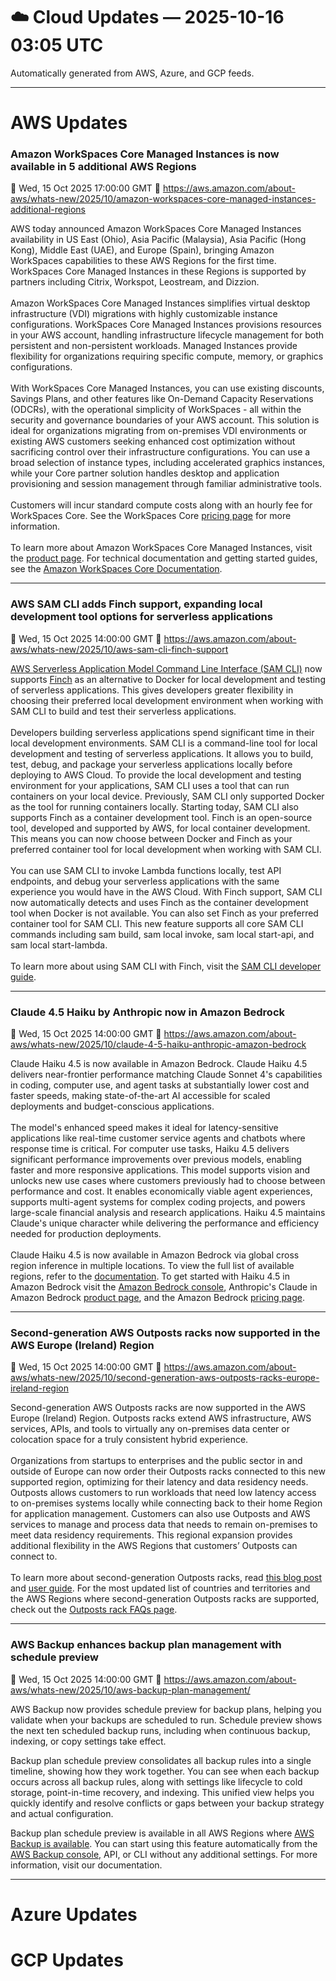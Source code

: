 # ☁️ Cloud Updates — 2025-10-16 03:05 UTC

Automatically generated from AWS, Azure, and GCP feeds.

---

# AWS Updates

### Amazon WorkSpaces Core Managed Instances is now available in 5 additional AWS Regions
📅 Wed, 15 Oct 2025 17:00:00 GMT
🔗 https://aws.amazon.com/about-aws/whats-new/2025/10/amazon-workspaces-core-managed-instances-additional-regions

<p>AWS today announced Amazon WorkSpaces Core Managed Instances availability in US East (Ohio), Asia Pacific (Malaysia), Asia Pacific (Hong Kong), Middle East (UAE), and Europe (Spain), bringing Amazon WorkSpaces capabilities to these AWS Regions for the first time. WorkSpaces Core Managed Instances in these Regions is supported by partners including Citrix, Workspot, Leostream, and Dizzion.<br /> <br /> Amazon WorkSpaces Core Managed Instances simplifies virtual desktop infrastructure (VDI) migrations with highly customizable instance configurations. WorkSpaces Core Managed Instances provisions resources in your AWS account, handling infrastructure lifecycle management for both persistent and non-persistent workloads. Managed Instances provide flexibility for organizations requiring specific compute, memory, or graphics configurations.<br /> <br /> With WorkSpaces Core Managed Instances, you can use existing discounts, Savings Plans, and other features like On-Demand Capacity Reservations (ODCRs), with the operational simplicity of WorkSpaces - all within the security and governance boundaries of your AWS account. This solution is ideal for organizations migrating from on-premises VDI environments or existing AWS customers seeking enhanced cost optimization without sacrificing control over their infrastructure configurations. You can use a broad selection of instance types, including accelerated graphics instances, while your Core partner solution handles desktop and application provisioning and session management through familiar administrative tools.<br /> <br /> Customers will incur standard compute costs along with an hourly fee for WorkSpaces Core. See the WorkSpaces Core <a href="https://aws.amazon.com/workspaces-family/core/pricing/" target="_blank">pricing page</a> for more information.<br /> <br /> To learn more about Amazon WorkSpaces Core Managed Instances, visit the <a href="https://aws.amazon.com/workspaces/core" target="_blank">product page</a>. For technical documentation and getting started guides, see the <a href="https://docs.aws.amazon.com/workspaces-core/" target="_blank">Amazon WorkSpaces Core Documentation</a>.</p>

---

### AWS SAM CLI adds Finch support, expanding local development tool options for serverless applications
📅 Wed, 15 Oct 2025 14:00:00 GMT
🔗 https://aws.amazon.com/about-aws/whats-new/2025/10/aws-sam-cli-finch-support

<p><a href="https://docs.aws.amazon.com/serverless-application-model/latest/developerguide/using-sam-cli.html" target="_blank">AWS Serverless Application Model Command Line Interface (SAM CLI)</a> now supports <a href="https://runfinch.com/" target="_blank">Finch</a> as an alternative to Docker for local development and testing of serverless applications. This gives developers greater flexibility in choosing their preferred local development environment when working with SAM CLI to build and test their serverless applications.<br /> <br /> Developers building serverless applications spend significant time in their local development environments. SAM CLI is a command-line tool for local development and testing of serverless applications. It allows you to build, test, debug, and package your serverless applications locally before deploying to AWS Cloud. To provide the local development and testing environment for your applications, SAM CLI uses a tool that can run containers on your local device. Previously, SAM CLI only supported Docker as the tool for running containers locally. Starting today, SAM CLI also supports Finch as a container development tool. Finch is an open-source tool, developed and supported by AWS, for local container development. This means you can now choose between Docker and Finch as your preferred container tool for local development when working with SAM CLI.<br /> <br /> You can use SAM CLI to invoke Lambda functions locally, test API endpoints, and debug your serverless applications with the same experience you would have in the AWS Cloud. With Finch support, SAM CLI now automatically detects and uses Finch as the container development tool when Docker is not available. You can also set Finch as your preferred container tool for SAM CLI. This new feature supports all core SAM CLI commands including sam build, sam local invoke, sam local start-api, and sam local start-lambda.<br /> <br /> To learn more about using SAM CLI with Finch, visit the <a href="https://docs.aws.amazon.com/serverless-application-model/latest/developerguide/install-finch.html" target="_blank">SAM CLI developer guide</a>.&nbsp;</p>

---

### Claude 4.5 Haiku by Anthropic now in Amazon Bedrock
📅 Wed, 15 Oct 2025 14:00:00 GMT
🔗 https://aws.amazon.com/about-aws/whats-new/2025/10/claude-4-5-haiku-anthropic-amazon-bedrock

<p>Claude Haiku 4.5 is now available in Amazon Bedrock. Claude Haiku 4.5 delivers near-frontier performance matching Claude Sonnet 4's capabilities in coding, computer use, and agent tasks at substantially lower cost and faster speeds, making state-of-the-art AI accessible for scaled deployments and budget-conscious applications.<br /> <br /> The model's enhanced speed makes it ideal for latency-sensitive applications like real-time customer service agents and chatbots where response time is critical. For computer use tasks, Haiku 4.5 delivers significant performance improvements over previous models, enabling faster and more responsive applications. This model supports vision and unlocks new use cases where customers previously had to choose between performance and cost. It enables economically viable agent experiences, supports multi-agent systems for complex coding projects, and powers large-scale financial analysis and research applications. Haiku 4.5 maintains Claude's unique character while delivering the performance and efficiency needed for production deployments.<br /> <br /> Claude Haiku 4.5 is now available in Amazon Bedrock via global cross region inference in multiple locations. To view the full list of available regions, refer to the <a href="https://docs.aws.amazon.com/bedrock/latest/userguide/models-supported.html" target="_blank">documentation</a>. To get started with Haiku 4.5 in Amazon Bedrock visit the <a href="https://console.aws.amazon.com/bedrock/" target="_blank">Amazon Bedrock console</a>, Anthropic's Claude in Amazon Bedrock <a href="https://aws.amazon.com/bedrock/claude/" target="_blank">product page</a>, and the Amazon Bedrock <a href="https://aws.amazon.com/bedrock/pricing/" target="_blank">pricing page</a>.</p>

---

### Second-generation AWS Outposts racks now supported in the AWS Europe (Ireland) Region
📅 Wed, 15 Oct 2025 14:00:00 GMT
🔗 https://aws.amazon.com/about-aws/whats-new/2025/10/second-generation-aws-outposts-racks-europe-ireland-region

<p>Second-generation AWS Outposts racks are now supported in the AWS Europe (Ireland) Region. Outposts racks extend AWS infrastructure, AWS services, APIs, and tools to virtually any on-premises data center or colocation space for a truly consistent hybrid experience.<br /> <br /> Organizations from startups to enterprises and the public sector in and outside of Europe can now order their Outposts racks connected to this new supported region, optimizing for their latency and data residency needs. Outposts allows customers to run workloads that need low latency access to on-premises systems locally while connecting back to their home Region for application management. Customers can also use Outposts and AWS services to manage and process data that needs to remain on-premises to meet data residency requirements. This regional expansion provides additional flexibility in the AWS Regions that customers’ Outposts can connect to.<br /> <br /> To learn more about second-generation Outposts racks, read <a href="https://aws.amazon.com/blogs/aws/announcing-second-generation-aws-outposts-racks-with-breakthrough-performance-and-scalability-on-premises/" target="_blank"><u>this blog post</u></a> and <a href="https://docs.aws.amazon.com/outposts/latest/network-userguide/what-is-outposts.html" target="_blank"><u>user guide</u></a>. For the most updated list of countries and territories and the AWS Regions where second-generation Outposts racks are supported, check out the <a href="https://aws.amazon.com/outposts/rack/faqs/" target="_blank"><u>Outposts rack FAQs page</u></a>.</p>

---

### AWS Backup enhances backup plan management with schedule preview
📅 Wed, 15 Oct 2025 14:00:00 GMT
🔗 https://aws.amazon.com/about-aws/whats-new/2025/10/aws-backup-plan-management/

<p>AWS Backup now provides schedule preview for backup plans, helping you validate when your backups are scheduled to run. Schedule preview shows the next ten scheduled backup runs, including when continuous backup, indexing, or copy settings take effect.</p> 
<p>Backup plan schedule preview consolidates all backup rules into a single timeline, showing how they work together. You can see when each backup occurs across all backup rules, along with settings like lifecycle to cold storage, point-in-time recovery, and indexing. This unified view helps you quickly identify and resolve conflicts or gaps between your backup strategy and actual configuration.</p> 
<p>Backup plan schedule preview is available in all AWS Regions where <a href="https://docs.aws.amazon.com/aws-backup/latest/devguide/backup-feature-availability.html">AWS Backup is available</a>. You can start using this feature automatically from the <a href="http://console.aws.amazon.com/backup">AWS Backup console,</a> API, or CLI without any additional settings. For more information, visit our <a>documentation</a>.&nbsp;</p>

---

# Azure Updates

# GCP Updates
